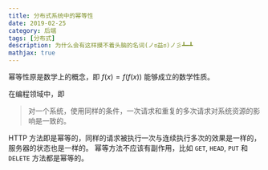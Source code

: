 ```yaml
---
title: 分布式系统中的幂等性
date: 2019-02-25
category: 后端
tags: [分布式]
description: 为什么会有这样摸不着头脑的名词(ノಠ益ಠ)ノ彡┻━┻
mathjax: true
---
```


幂等性原是数学上的概念，即 $f(x)=f(f(x))$ 能够成立的数学性质。

在编程领域中，即

> 对一个系统，使用同样的条件，一次请求和重复的多次请求对系统资源的影响是一致的。

HTTP 方法即是幂等的，同样的请求被执行一次与连续执行多次的效果是一样的，服务器的状态也是一样的。
幂等方法不应该有副作用，比如 `GET`, `HEAD`, `PUT` 和 `DELETE` 方法都是幂等的。